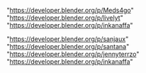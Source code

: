"https://developer.blender.org/p/Meds4go"
"https://developer.blender.org/p/livelyt"
"https://developer.blender.org/p/inkanaffa"
 
"https://developer.blender.org/p/sanjaux"
"https://developer.blender.org/p/santana"
"https://developer.blender.org/p/jennyterrzo"
"https://developer.blender.org/p/inkanaffa"
 
